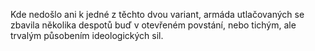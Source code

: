 Kde nedošlo ani k jedné z těchto dvou variant,<break time="0.4s"/> armáda utlačovaných se zbavila několika despotů<break time="0.4s"/> buď v otevřeném povstání,<break time="0.4s"/> nebo tichým,<break time="0.2s"/> ale trvalým působením ideologických sil. 